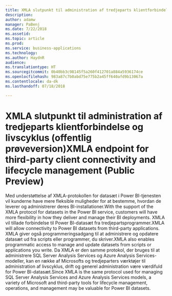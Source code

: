 ```yaml
---
title: XMLA slutpunkt til administration af tredjeparts klientforbindelse og livscyklus
description: 
author: adamw
manager: PaBenj
ms.date: 7/22/2018
ms.assetid: 
ms.topic: article
ms.prod: 
ms.service: business-applications
ms.technology: 
ms.author: HaydnR
audience: 
ms.translationtype: HT
ms.sourcegitcommit: 0b40bb3c98145f5a260f412701a884a5936174ce
ms.openlocfilehash: 983a87c7b0abd75e775b2a45ff640afd9b13067a
ms.contentlocale: da-dk
ms.lasthandoff: 07/18/2018

---
```

# <a name="xmla-endpoint-for-third-party-client-connectivity-and-lifecycle-management-public-preview"></a><span data-ttu-id="cdadb-102">XMLA slutpunkt til administration af tredjeparts klientforbindelse og livscyklus (offentlig prøveversion)</span><span class="sxs-lookup"><span data-stu-id="cdadb-102">XMLA endpoint for third-party client connectivity and lifecycle management (Public Preview)</span></span>

<span data-ttu-id="cdadb-103">Med understøttelse af XMLA-protokollen for datasæt i Power BI-tjenesten vil kunderne have mere fleksible muligheder for at bestemme, hvordan de leverer og administrerer deres BI-installationer.</span><span class="sxs-lookup"><span data-stu-id="cdadb-103">With the support of the XMLA protocol for datasets in the Power BI service, customers will have more flexibility in how they deliver and manage their BI deployments.</span></span> <span data-ttu-id="cdadb-104">XMLA vil tillade forbindelse til Power BI-datasæt fra tredjepartsprogrammer.</span><span class="sxs-lookup"><span data-stu-id="cdadb-104">XMLA will allow connectivity to Power BI datasets from third-party applications.</span></span> <span data-ttu-id="cdadb-105">XMLA giver også programmeringsadgang til at administrere og opdatere datasæt ud fra scripts eller programmer, du skriver.</span><span class="sxs-lookup"><span data-stu-id="cdadb-105">XMLA also enables programmatic access to manage and update datasets from scripts or applications you write.</span></span> <span data-ttu-id="cdadb-106">Da XMLA er den samme protokol, der bruges til at administrere SQL Server Analysis Services og Azure Analysis Services-modeller, kan en række af Microsofts og tredjeparters værktøjer til administration af livscyklus, drift og generel administration være værdifuld for Power BI-datasæt.</span><span class="sxs-lookup"><span data-stu-id="cdadb-106">Since XMLA is the same protocol used for managing SQL Server Analysis Services and Azure Analysis Services models, a variety of Microsoft and third-party tools for lifecycle management, operations, and management may be valuable for Power BI datasets.</span></span>


